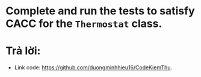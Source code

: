 # Complete and run the tests to satisfy CACC for the `Thermostat` class.

# Trả lời:
* Link code: <https://github.com/duongminhhieu16/CodeKiemThu>.